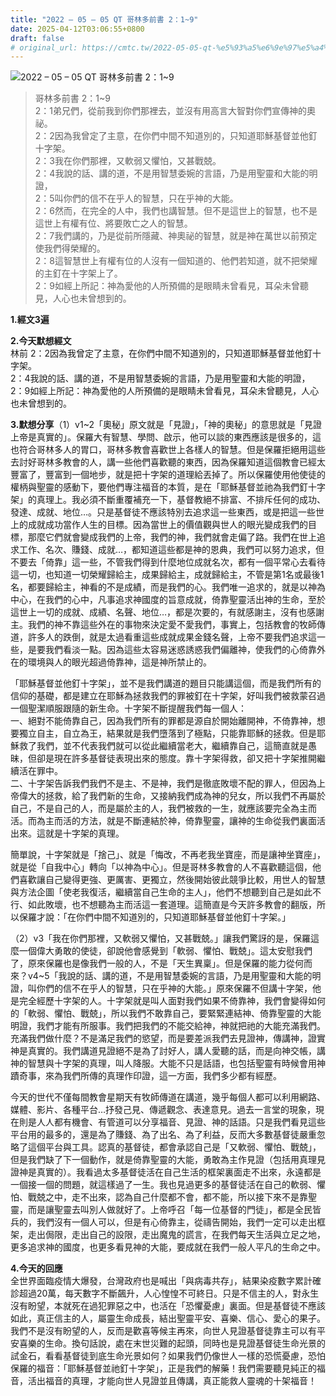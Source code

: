 ```yaml
---
title: "2022 – 05 – 05 QT 哥林多前書 2：1~9"
date: 2025-04-12T03:06:55+0800
draft: false
# original_url: https://cmtc.tw/2022-05-05-qt-%e5%93%a5%e6%9e%97%e5%a4%9a%e5%89%8d%e6%9b%b8-2%ef%bc%9a19
---
```


![2022 – 05 – 05 QT 哥林多前書 2：1~9](/images/qt.jpg   "2022 – 05 – 05 QT 哥林多前書 2：1~9")

> 哥林多前書 2：1~9  
> 2：1弟兄們，從前我到你們那裡去，並沒有用高言大智對你們宣傳神的奧祕。  
> 2：2因為我曾定了主意，在你們中間不知道別的，只知道耶穌基督並他釘十字架。  
> 2：3我在你們那裡，又軟弱又懼怕，又甚戰兢。  
> 2：4我說的話、講的道，不是用智慧委婉的言語，乃是用聖靈和大能的明證，  
> 2：5叫你們的信不在乎人的智慧，只在乎神的大能。  
> 2：6然而，在完全的人中，我們也講智慧。但不是這世上的智慧，也不是這世上有權有位、將要敗亡之人的智慧。  
> 2：7我們講的，乃是從前所隱藏、神奧祕的智慧，就是神在萬世以前預定使我們得榮耀的。  
> 2：8這智慧世上有權有位的人沒有一個知道的、他們若知道，就不把榮耀的主釘在十字架上了。  
> 2：9如經上所記：神為愛他的人所預備的是眼睛未曾看見，耳朵未曾聽見，人心也未曾想到的。

**1.經文3遍**

**2.今天默想經文**  
林前 2：2因為我曾定了主意，在你們中間不知道別的，只知道耶穌基督並他釘十字架。  
2：4我說的話、講的道，不是用智慧委婉的言語，乃是用聖靈和大能的明證，  
2：9如經上所記：神為愛他的人所預備的是眼睛未曾看見，耳朵未曾聽見，人心也未曾想到的。

**3.默想分享**（1）v1~2「奧秘」原文就是「見證」，「神的奧秘」的意思就是「見證上帝是真實的」。保羅大有智慧、學問、啟示，他可以談的東西應該是很多的，這也符合哥林多人的胃口，哥林多教會喜歡世上各樣人的智慧。但是保羅拒絕用這些去討好哥林多教會的人，講一些他們喜歡聽的東西，因為保羅知道這個教會已經太豐富了，豐富到一個地步，就是把十字架的道理給丟掉了。所以保羅使用他使徒的權柄與聖靈的感動下，要他們專注福音的本質，是在「耶穌基督並祂為我們釘十字架」的真理上。我必須不斷重覆補充一下，基督教絕不排富、不排斥任何的成功、發達、成就、地位…。只是基督徒不應該特別去追求這一些東西，或是把這一些世上的成就成功當作人生的目標。因為當世上的價值觀與世人的眼光變成我們的目標，那麼它們就會變成我們的上帝，我們的神，我們就會走偏了路。我們在世上追求工作、名次、賺錢、成就…，都知道這些都是神的恩典，我們可以努力追求，但不要去「倚靠」這一些，不管我們得到什麼地位成就名次，都有一個平常心去看待這一切，也知道一切榮耀歸給主，成果歸給主，成就歸給主，不管是第1名或最後1名，都要歸給主，神看的不是成績，而是我們的心。我們唯一追求的，就是以神為中心，在我們的心中，凡事追求神國度的旨意成就，倚靠聖靈活出神的生命，至於這世上一切的成就、成績、名聲、地位…，都是次要的，有就感謝主，沒有也感謝主。我們的神不靠這些外在的事物來決定愛不愛我們，事實上，包括教會的牧師傳道，許多人的跌倒，就是太過看重這些成就成果金錢名聲，上帝不要我們追求這一些，是要我們看淡一點。因為這些太容易迷惑誘惑我們偏離神，使我們的心倚靠外在的環境與人的眼光超過倚靠神，這是神所禁止的。

「耶穌基督並他釘十字架」，並不是我們講道的題目只能講這個，而是我們所有的信仰的基礎，都是建立在耶穌為拯救我們的罪被釘在十字架，好叫我們被救蒙召過一個聖潔順服跟隨的新生命。十字架不斷提醒我們每一個人：  
一、絕對不能倚靠自己，因為我們所有的罪都是源自於開始離開神，不倚靠神，想要獨立自主，自立為王，結果就是我們墮落到了極點，只能靠耶穌的拯救。但是耶穌救了我們，並不代表我們就可以從此繼續當老大，繼續靠自己，這簡直就是愚昧，但卻是現在許多基督徒表現出來的態度。靠十字架得救，卻又把十字架推開繼續活在罪中。  
二、十字架告訴我們我們不是主、不是神，我們是徹底敗壞不配的罪人，但因為上帝偉大的拯救，給了我們新的生命，又接納我們成為神的兒女，所以我們不再屬於自己，不是自己的人，而是屬於主的人，我們被救的一生，就應該要完全為主而活。而為主而活的方法，就是不斷連結於神，倚靠聖靈，讓神的生命從我們裏面活出來。這就是十字架的真理。

簡單說，十字架就是「捨己」、就是「悔改，不再老我坐寶座，而是讓神坐寶座」，就是從「自我中心」轉向「以神為中心」。但是哥林多教會的人不喜歡聽這個，他們喜歡讓自己變得更強、更厲害、更獨立，然後開始彼此競爭比較，用世人的智慧與方法企圖「使老我復活，繼續當自己生命的主人」，他們不想聽到自己是如此不行、如此敗壞，也不想聽為主而活這一套道理。這簡直是今天許多教會的翻版，所以保羅才說：「在你們中間不知道別的，只知道耶穌基督並他釘十字架。」

（2）v3「我在你們那裡，又軟弱又懼怕，又甚戰兢。」讓我們驚訝的是，保羅這麼一個偉大勇敢的使徒，卻說他會感覺到「軟弱、懼怕、戰兢」。這太安慰我們了，原來保羅也是像我們一般的人，不是「天生異稟」。但是保羅的能力從何而來？v4~5「我說的話、講的道，不是用智慧委婉的言語，乃是用聖靈和大能的明證，叫你們的信不在乎人的智慧，只在乎神的大能。」原來保羅不但講十字架，他是完全經歷十字架的人。十字架就是叫人面對我們如果不倚靠神，我們會變得如何的「軟弱、懼怕、戰兢」，所以我們不敢靠自己，要緊緊連結神、倚靠聖靈的大能明證，我們才能有所服事。我們把我們的不能交給神，神就把祂的大能充滿我們。充滿我們做什麼？不是滿足我們的慾望，而是要差派我們去見證神，傳講神，證實神是真實的。我們講道見證絕不是為了討好人，講人愛聽的話，而是向神交帳，講神的智慧與十字架的真理，叫人降服。大能不只是話語，也包括聖靈有時候會用神蹟奇事，來為我們所傳的真理作印證，這一方面，我們多少都有經歷。

今天的世代不僅每間教會星期天有牧師傳道在講道，幾乎每個人都可以利用網路、媒體、影片、各種平台…抒發己見、傳遞觀念、表達意見。過去一言堂的現象，現在則是人人都有機會、有管道可以分享福音、見證、神的話語。只是我們看見這些平台用的最多的，還是為了賺錢、為了出名、為了利益，反而大多數基督徒嚴重忽略了這個平台與工具。認真的基督徒，都會承認自己是「又軟弱、懼怕、戰兢」，但是我們缺了下一個動作，就是倚靠聖靈的大能，勇敢為主作見證（包括用真理見證神是真實的）。我看過太多基督徒活在自己生活的框架裏面走不出來，永遠都是一個接一個的問題，就這樣過了一生。我也見過更多的基督徒活在自己的軟弱、懼怕、戰兢之中，走不出來，認為自己什麼都不會，都不能，所以接下來不是靠聖靈，而是讓聖靈去叫別人做就好了。上帝呼召「每一位基督的門徒」，都是全民皆兵的，我們沒有一個人可以，但是有心倚靠主，從禱告開始，我們一定可以走出框架，走出侷限，走出自己的設限，走出魔鬼的謊言，在我們每天生活與立足之地，更多追求神的國度，也更多看見神的大能，要成就在我們一般人平凡的生命之中。

**4.今天的回應**  
全世界面臨疫情大爆發，台灣政府也是喊出「與病毒共存」，結果染疫數字累計確診超過20萬，每天數字不斷飆升，人心惶惶不可終日。只是不信主的人，對永生沒有盼望，本就死在過犯罪惡之中，也活在「恐懼憂慮」裏面。但是基督徒不應該如此，真正信主的人，屬靈生命成長，結出聖靈平安、喜樂、信心、愛心的果子。我們不是沒有盼望的人，反而是歡喜等候主再來，向世人見證基督徒靠主可以有平安喜樂的生命。換句話說，處在末世災難的起頭，同時也是見證基督徒生命光景的試金石，看看基督徒到底生命光景如何？如果我們仍像世人一樣的恐慌憂慮，恐怕保羅的福音：「耶穌基督並祂釘十字架」，正是我們的解藥！我們需要聽見純正的福音，活出福音的真理，才能向世人見證並且傳講，真正能救人靈魂的十架福音！